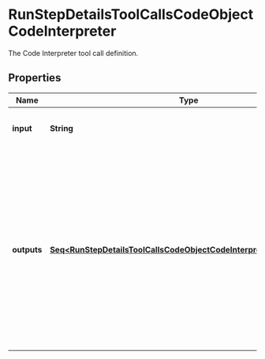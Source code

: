 

# RunStepDetailsToolCallsCodeObjectCodeInterpreter

The Code Interpreter tool call definition.

## Properties

Name | Type | Description | Notes
------------ | ------------- | ------------- | -------------
**input** | **String** | The input to the Code Interpreter tool call. | 
**outputs** | [**Seq&lt;RunStepDetailsToolCallsCodeObjectCodeInterpreterOutputsInner&gt;**](RunStepDetailsToolCallsCodeObjectCodeInterpreterOutputsInner.md) | The outputs from the Code Interpreter tool call. Code Interpreter can output one or more items, including text (&#x60;logs&#x60;) or images (&#x60;image&#x60;). Each of these are represented by a different object type. | 



